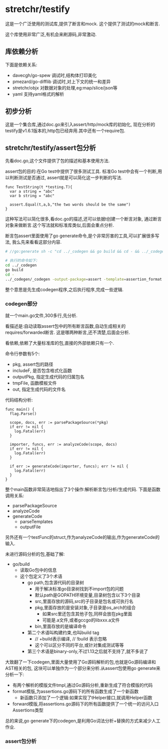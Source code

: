 # stretchr/testify

这是一个广泛使用的测试库,提供了断言和mock.
这个提供了测试的mock和断言.

这个库使用非常广泛,有机会来刷源码,非常激动.

## 库依赖分析

下面是依赖关系:

- davecgh/go-spew 调试时,结构体打印美化
- pmezard/go-difflib 调试时,对上下文的统一和差异
- stretchr/objx 对数据对象的处理,eg:map/slice/json等
- yaml 支持yaml格式的解析

## 初步分析

这是一个集合库,通过doc.go来引入assert/http/mock库的初始化,
现在分析的testify是v1.6.1版本的,http包已经弃用.其中还有一个require包.

## stretchr/testify/assert包分析

先看doc.go,这个文件提供了包的描述和基本使用方法.

assert包的目的:在Go test中提供了很多测试工具.
标准Go test中会有一个判断,用以判断测试是否通过,
assert就是可以简化这一步判断的写法.

```Golang
func TestString(t *testing.T){
  var a string = "abc"
  var b string = "abc"

  assert.Equal(t,a,b,"the two words should be the same")
}
```

这种写法可以简化很多,看doc.go的描述,还可以依据t创建一个断言对象,
通过断言对象来做断言.这个写法就和标准库类似,后面会重点分析.

断言包assert里面使用了go generate命令,是个非常厉害的工具,可以扩展很多写法,
我么先来看看这部分内容.

```bash
# //go:generate sh -c "cd ../_codegen && go build && cd - && ../_codegen/_codegen -output-package=assert -template=assertion_format.go.tmpl"

# 执行的命令如下:
cd ../_codegen
go build
cd - 
../_codegen/_codegen -output-package=assert -template=assertion_format.go.tmpl
```

整个意思是先生成codegen程序,之后执行程序,完成一些逻辑.

### codegen部分

就一个main.go文件,300多行,先分析.

看描述是:自动读取assert包中的所有断言函数,自动生成相关的requires/forwarded断言.
这是哪两种断言,还不清楚,后面会分析.

看依赖,依赖了大量标准库的包,直接的外部依赖只有一个.

命令行参数有5个:

- pkg, assert包的路径
- includeF, 是否包含格式化函数
- outputPkg, 指定生成代码的归属包名
- tmpFile, 函数模板文件
- out, 指定生成代码的文件名

代码结构分析:

    func main() {
      flag.Parse()

      scope, docs, err := parsePackageSource(*pkg)
      if err != nil {
        log.Fatal(err)
      }

      importer, funcs, err := analyzeCode(scope, docs)
      if err != nil {
        log.Fatal(err)
      }

      if err := generateCode(importer, funcs); err != nil {
        log.Fatal(err)
      }
    }

整个main函数非常简洁地指出了3个操作:解析断言包/分析/生成代码.
下面是函数调用关系:

- parsePackageSource
- analyzeCode
- generateCode
  - parseTemplates
  - outputFile

另外还有一个testFunc的struct,作为analyzeCode的输出,作为generateCode的输入.

未进行源码分析的包,基础了解:

- go/build
  - 读取Go包中的信息
  - 这个包定义了3个术语
    - go path,包含源代码的目录树
      - 用于解决标准go目录树找到不import包的问题
      - 默认path是GOPATH环境变量,目录树包含以下3个目录
      - src,里面存放的源码,src的子目录是包名或可执行名
      - pkg,里面存放的是安装对象,子目录是os_arch的组合
        - 如果src里还包含其他子包,同样会放在pkg里面
        - 可能是.a文件,或者gccgo的libxxx.a文件
      - bin,里面存放的是编译命令
    - 第二个术语叫构建约束,也叫build tag
      - // +build表示编译, // !build 表示忽略
      - 这个可以区分不同的平台,或针对集成测试等等
    - 第三个术语是binary-only,不过1.13之后就不支持了,就不多说了

大致翻了一下codegen,里面大量使用了Go源码解析的包,也就是Go源码编译和AST相关的包,
这块可以单独作为一个部分来分析.从assert包使用go generate来分析一下:

- 有两个解析的模版文件tmpl,通过Go源码分析,重新生成了符合模版的代码
- format模版,为assertions.go源码下的所有函数生成了一个新函数
  - 新函数只添加了一个逻辑:如果实现了tHelper接口,就调用Helper函数
- forward模版,将assertions.go源码下的所有函数提供了一个统一的访问入口Assertions类型

总的来说,go generate下的codegen,是利用Go词法分析+替换的方式来减少人工作业.

### assert包分析

